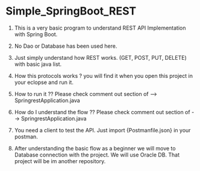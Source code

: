 # Simple_SpringBoot_REST
1. This is a very basic program to understand REST API Implementation with Spring Boot.
2. No Dao or Database has been used here.
3. Just simply understand how REST works. (GET, POST, PUT, DELETE) with basic java list.
4. How this protocols works ? you will find it when you open this project in your eclopse and run it.
5. How to run it ?? Please check comment out section of --> SpringrestApplication.java
6. How do I understand the flow ?? Please check comment out section of --> SpringrestApplication.java
7. You need a client to test the API. Just import {Postmanfile.json} in your postman.

8. After understanding the basic flow as a beginner we will move to Database connection with the project. We will use Oracle DB. That project will be im another repository. 
